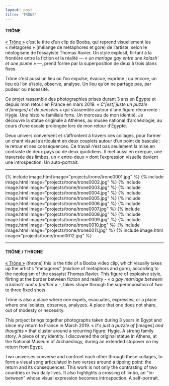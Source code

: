 ```yaml
---
layout: post
titre: 'TRÔNE'
---
```

#### TRÔNE

[« Trône »](https://www.youtube.com/watch?v=48fnSevQFk4) c’est le titre d’un clip de Booba, qui reprend visuellement les « métagores » (mélange de métaphores et gore) de l’artiste, selon le néologisme de l’essayiste Thomas Ravier. Un style explosif, flirtant à la frontière entre la fiction et la réalité — « *un mariage gay entre une kalash' et une plume* » —, prend forme par la superposition de deux à trois plans fixes.

Trône c’est aussi un lieu où l’on expulse, évacue, exprime ; ou encore, un lieu où l’on s’isole, observe, analyse. Un lieu qu’on ne partage pas, par pudeur ou nécessité.

Ce projet rassemble des photographies prises durant 3 ans en Égypte et depuis mon retour en France en mars 2019. « *C’[est] juste un puzzle d’[images] et de pensées* » qui s’assemble autour d’une figure récurrente : Hygie. Une histoire familiale forte. Un morceau de mon identité. Je découvre la statue originale à Athènes, au musée national d’archéologie, au cours d’une escale prolongée lors de mon retour d’Égypte.

Deux univers conversent et s’affrontent à travers ces collages, pour former un chant visuel s’articulant en deux couplets autour d’un point de bascule : le retour et ses conséquences. Ce travail n’est pas seulement la mise en contraste de deux pays ou de deux quotidiens. Il met aussi en exergue, une traversée des limbes, un « entre-deux » dont l’expression visuelle devient une introspection. Un auto-portrait.

---

{% include image.html image="projects/trone/trone0001.jpg" %}
{% include image.html image="projects/trone/trone0002.jpg" %}
{% include image.html image="projects/trone/trone0003.jpg" %}
{% include image.html image="projects/trone/trone0004.jpg" %}
{% include image.html image="projects/trone/trone0005.jpg" %}
{% include image.html image="projects/trone/trone0006.jpg" %}
{% include image.html image="projects/trone/trone0007.jpg" %}
{% include image.html image="projects/trone/trone0008.jpg" %}
{% include image.html image="projects/trone/trone0009.jpg" %}
{% include image.html image="projects/trone/trone0010.jpg" %}
{% include image.html image="projects/trone/trone0011.jpg" %}
{% include image.html image="projects/trone/trone0012.jpg" %}

---
#### TRÔNE / THRONE
[« Trône »](https://www.youtube.com/watch?v=48fnSevQFk4) (throne) this is the title of a Booba video clip, which visually takes up the artist's "metagores" (mixture of metaphors and gore), according to the neologism of the essayist Thomas Ravier. This figure of explosive style, flirting at the border between fiction and reality - « *a gay marriage between a kalash' and a feather* » -, takes shape through the superimposition of two to three fixed shots.

Trône is also a place where one expels, evacuates, expresses; or a place where one isolates, observes, analyzes. A place that one does not share, out of modesty or necessity.

This project brings together photographs taken during 3 years in Egypt and since my return to France in March 2019. « *It's just a puzzle of*  [images] *and thoughts* » that cluster around a recurring figure: Hygie. A strong family story. A piece of my identity. I discovered the original statue in Athens, at the National Museum of Archaeology, during an extended stopover on my return from Egypt.

Two universes converse and confront each other through these collages, to form a visual song articulated in two verses around a tipping point: the return and its consequences. This work is not only the contrasting of two countries or two daily lives. It also highlights a crossing of limbo, an "in-between" whose visual expression becomes introspection. A self-portrait.
